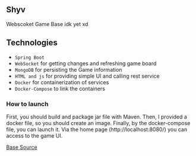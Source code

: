 Shyv
---
Webscoket Game Base idk yet xd


Technologies
------------
- `Spring Boot`
- `WebSocket`  for getting changes and refreshing game board
- `MongoDB` for persisting the Game information
- `HTML and js` for providing simple UI and calling rest service
- `Docker` for containerization of services
- `Docker-Compose`  to link the containers


### How to launch
First, you should build and package jar file with Maven.
Then,  I provided a docker file, so you should create an image.
Finally, by the docker-compose file, you can launch it.
Via the home page (http://localhost:8080/) you can access to the game UI.

[Base Source](https://ehsanasadev.github.io/Create_interactive_game_with_Spring_Boot_and_WebSocket/)
